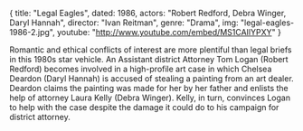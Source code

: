 {
  title: "Legal Eagles",
  dated: 1986,
  actors: "Robert Redford, Debra Winger, Daryl Hannah",
  director: "Ivan Reitman",
  genre: "Drama",
  img: "legal-eagles-1986-2.jpg",
  youtube: "http://www.youtube.com/embed/MS1CAIlYPXY"
}

Romantic and ethical conflicts of interest are more plentiful than legal briefs in this 1980s star vehicle. An Assistant district Attorney Tom Logan (Robert Redford) becomes involved in a high-profile art case in which Chelsea Deardon (Daryl Hannah) is accused of stealing a painting from an art dealer. Deardon claims the painting was made for her by her father and enlists the help of attorney Laura Kelly (Debra Winger). Kelly, in turn, convinces Logan to help with the case despite the damage it could do to his campaign for district attorney. 